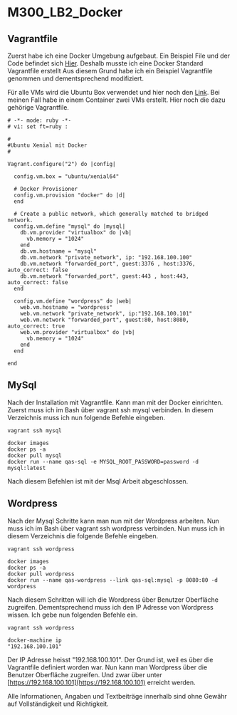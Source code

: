 # M300_LB2_Docker

Vagrantfile
-------------
Zuerst habe ich eine Docker Umgebung aufgebaut. Ein Beispiel File und der Code befindet sich <a href="https://github.com/mc-b/devops/tree/master/docker/dc">Hier</a>.
Deshalb musste ich eine Docker Standard Vagrantfile erstellt Aus diesem Grund habe ich ein Beispiel Vagrantfile genommen und dementsprechend modifiziert.

Für alle VMs wird die Ubuntu Box verwendet und hier noch den <a href="https://app.vagrantup.com/ubuntu/boxes/xenial64">Link</a>. 
Bei meinen Fall habe in einem Container zwei VMs erstellt. Hier noch die dazu gehörige Vagrantfile. 

```
# -*- mode: ruby -*-
# vi: set ft=ruby :

#
#Ubuntu Xenial mit Docker
#

Vagrant.configure("2") do |config|

  config.vm.box = "ubuntu/xenial64"
  
  # Docker Provisioner
  config.vm.provision "docker" do |d|
  end  

  # Create a public network, which generally matched to bridged network.
  config.vm.define "mysql" do |mysql|
	db.vm.provider "virtualbox" do |vb|
	  vb.memory = "1024"  
	end
    db.vm.hostname = "mysql"
    db.vm.network "private_network", ip: "192.168.100.100"
	db.vm.network "forwarded_port", guest:3376 , host:3376, auto_correct: false
	db.vm.network "forwarded_port", guest:443 , host:443, auto_correct: false
  end
  
  config.vm.define "wordpress" do |web|
    web.vm.hostname = "wordpress"
    web.vm.network "private_network", ip:"192.168.100.101"
	web.vm.network "forwarded_port", guest:80, host:8080, auto_correct: true
	web.vm.provider "virtualbox" do |vb|
	  vb.memory = "1024"  
	end     
  end 
   
end
```
MySql
-------------
Nach der Installation mit Vagrantfile. Kann man mit der Docker einrichten. Zuerst muss ich im Bash über vagrant ssh mysql verbinden. 
In diesem Verzeichnis muss ich nun folgende Befehle eingeben.

```
vagrant ssh mysql

docker images
docker ps -a
docker pull mysql
docker run --name qas-sql -e MYSQL_ROOT_PASSWORD=password -d mysql:latest

```
Nach diesem Befehlen ist mit der Msql Arbeit abgeschlossen. 

Wordpress
-------------
Nach der Mysql Schritte kann man nun mit der Wordpress arbeiten. Nun muss ich im Bash über vagrant ssh wordpress verbinden. 
Nun muss ich in diesem Verzeichnis die folgende Befehle eingeben.

```
vagrant ssh wordpress

docker images
docker ps -a
docker pull wordpress
docker run --name qas-wordpress --link qas-sql:mysql -p 8080:80 -d wordpress
```

Nach diesem Schritten will ich die Wordpress über Benutzer Oberfläche zugreifen. 
 Dementsprechend muss ich den IP Adresse von Wordpress wissen. Ich gebe nun folgenden Befehle ein.

```
vagrant ssh wordpress

docker-machine ip
"192.168.100.101"
```
Der IP Adresse heisst "192.168.100.101". Der Grund ist, weil es über die Vagrantfile definiert worden war.
Nun kann man Wordpress über die Benutzer Oberfläche zugreifen. Und zwar über unter [https://192.168.100.101](https://192.168.100.101) erreicht werden.

Alle Informationen, Angaben und Textbeiträge innerhalb sind ohne Gewähr auf Vollständigkeit und Richtigkeit.



